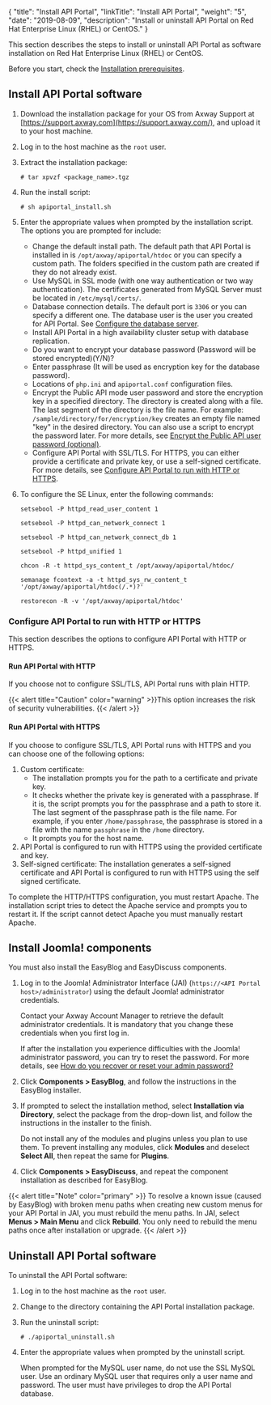 {
"title": "Install API Portal",
  "linkTitle": "Install API Portal",
  "weight": "5",
  "date": "2019-08-09",
  "description": "Install or uninstall API Portal on Red Hat Enterprise Linux (RHEL) or CentOS."
}

This section describes the steps to install or uninstall API Portal as software installation on Red Hat Enterprise Linux (RHEL) or CentOS.

Before you start, check the [Installation prerequisites](/docs/apim_installation/apiportal_install/install_software_prereqs/).

## Install API Portal software

1. Download the installation package for your OS from Axway Support at [https://support.axway.com](https://support.axway.com/), and upload it to your host machine.
2. Log in to the host machine as the `root` user.
3. Extract the installation package:

    ```
    # tar xpvzf <package_name>.tgz
    ```

4. Run the install script:

    ```
    # sh apiportal_install.sh
    ```

5. Enter the appropriate values when prompted by the installation script. The options you are prompted for include:
    * Change the default install path. The default path that API Portal is installed in is `/opt/axway/apiportal/htdoc` or you can specify a custom path. The folders specified in the custom path are created if they do not already exist.
    * Use MySQL in SSL mode (with one way authentication or two way authentication). The certificates generated from MySQL Server must be located in `/etc/mysql/certs/`.
    * Database connection details. The default port is `3306` or you can specify a different one. The database user is the user you created for API Portal. See [Configure the database server](/docs/apim_installation/apiportal_install/install_software_configure_database/).
    * Install API Portal in a high availability cluster setup with database replication.
    * Do you want to encrypt your database password (Password will be stored encrypted)(Y/N)?
    * Enter passphrase (It will be used as encryption key for the database password).
    * Locations of `php.ini` and `apiportal.conf` configuration files.
    * Encrypt the Public API mode user password and store the encryption key in a specified directory. The directory is created along with a file. The last segment of the directory is the file name. For example: `/sample/directory/for/encryption/key` creates an empty file named "key" in the desired directory. You can also use a script to encrypt the password later. For more details, see [Encrypt the Public API user password (optional)](/docs/apim_installation/apiportal_install/upgrade_automatic/#encrypt-the-public-api-mode-user-password-optional).
    * Configure API Portal with SSL/TLS. For HTTPS, you can either provide a certificate and private key, or use a self-signed certificate. For more details, see [Configure API Portal to run with HTTP or HTTPS](#configure-api-portal-to-run-with-http-or-https).

6. To configure the SE Linux, enter the following commands:

    ```
    setsebool -P httpd_read_user_content 1

    setsebool -P httpd_can_network_connect 1

    setsebool -P httpd_can_network_connect_db 1

    setsebool -P httpd_unified 1

    chcon -R -t httpd_sys_content_t /opt/axway/apiportal/htdoc/

    semanage fcontext -a -t httpd_sys_rw_content_t '/opt/axway/apiportal/htdoc(/.*)?'

    restorecon -R -v '/opt/axway/apiportal/htdoc'
    ```

### Configure API Portal to run with HTTP or HTTPS

This section describes the options to configure API Portal with HTTP or HTTPS.

#### Run API Portal with HTTP

If you choose not to configure SSL/TLS, API Portal runs with plain HTTP.

{{< alert title="Caution" color="warning" >}}This option increases the risk of security vulnerabilities. {{< /alert >}}

#### Run API Portal with HTTPS

If you choose to configure SSL/TLS, API Portal runs with HTTPS and you can choose one of the following options:

1. Custom certificate:
    * The installation prompts you for the path to a certificate and private key.
    * It checks whether the private key is generated with a passphrase. If it is, the script prompts you for the passphrase and a path to store it. The last segment of the passphrase path is the file name. For example, if you enter `/home/passphrase`, the passphrase is stored in a file with the name `passphrase` in the `/home` directory.
    * It prompts you for the host name.
2. API Portal is configured to run with HTTPS using the provided certificate and key.
3. Self-signed certificate: The installation generates a self-signed certificate and API Portal is configured to run with HTTPS using the self signed certificate.

To complete the HTTP/HTTPS configuration, you must restart Apache. The installation script tries to detect the Apache service and prompts you to restart it. If the script cannot detect Apache you must manually restart Apache.

## Install Joomla! components

You must also install the EasyBlog and EasyDiscuss components.

1. Log in to the Joomla! Administrator Interface (JAI) (`https://<API Portal host>/administrator`) using the default Joomla! administrator credentials.

    Contact your Axway Account Manager to retrieve the default administrator credentials. It is mandatory that you change these credentials when you first log in.

    If after the installation you experience difficulties with the Joomla! administrator password, you can try to reset the password. For more details, see [How do you recover or reset your admin password?](https://docs.joomla.org/How_do_you_recover_or_reset_your_admin_password%3F)

2. Click **Components > EasyBlog**, and follow the instructions in the EasyBlog installer.
3. If prompted to select the installation method, select **Installation via Directory**, select the package from the drop-down list, and follow the instructions in the installer to the finish.

    Do not install any of the modules and plugins unless you plan to use them. To prevent installing any modules, click **Modules** and deselect **Select All**, then repeat the same for **Plugins**.

4. Click **Components > EasyDiscuss**, and repeat the component installation as described for EasyBlog.

{{< alert title="Note" color="primary" >}} To resolve a known issue (caused by EasyBlog) with broken menu paths when creating new custom menus for your API Portal in JAI, you must rebuild the menu paths. In JAI, select **Menus > Main Menu** and click **Rebuild**. You only need to rebuild the menu paths once after installation or upgrade. {{< /alert >}}

## Uninstall API Portal software

To uninstall the API Portal software:

1. Log in to the host machine as the `root` user.
2. Change to the directory containing the API Portal installation package.
3. Run the uninstall script:

    ```
    # ./apiportal_uninstall.sh
    ```

4. Enter the appropriate values when prompted by the uninstall script.

    When prompted for the MySQL user name, do not use the SSL MySQL user. Use an ordinary MySQL user that requires only a user name and password. The user must have privileges to drop the API Portal database.
